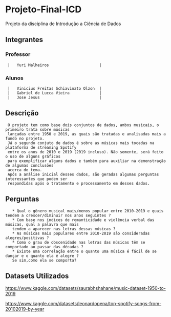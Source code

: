 # Projeto-Final-ICD
Projeto da disciplina de Introdução a Ciência de Dados
## Integrantes
### Professor
     |   Yuri Malheiros                      |
### Alunos
     |   Vinicius Freitas Schiavinato Olzon  |
     |   Gabriel de Lucca Vieira             |
     |   Jose Jesus                          |

## Descrição
     O projeto tem como base dois conjuntos de dados, ambos musicais, o primeiro trata sobre músicas
     lançadas entre 1950 e 2019, as quais são tratadas e analisadas mais a fundo no projeto.
     Já o segundo conjuto de dados é sobre as músicas mais tocadas na plataforma de streaming Spotify
     entre os anos de 2010 e 2019 (2019 incluso). Não somente, será feito o uso de alguns gráficos
     para exemplificar alguns dados e também para auxiliar na demonstração de algumas conclusões
     acerca do tema.
     Após a análise inicial desses dados, são geradas algumas perguntas interessantes que podem ser
     respondidas após o tratamento e processamento em desses dados.
     
## Perguntas
       * Qual o gênero musical mais/menos popular entre 2010-2019 e quais tendem a crescer/diminuir nos anos seguintes ?
       * Com base nos índices de romanticidade e violência verbal das músicas, qual a palavra que mais
       tendem a aparecer nas letras dessas músicas ?
       * As músicas mais populares entre 2010-2019 são consideradas alegres/positivas ?
       * Como o grau de obscenidade nas letras das músicas têm se comportado ao passar das décadas ?
       * Existe uma correlação entre o quanto uma música é fácil de se dançar e o quanto ela é alegre ?
       Se sim,como ela se comporta?
       
## Datasets Utilizados
https://www.kaggle.com/datasets/saurabhshahane/music-dataset-1950-to-2019

https://www.kaggle.com/datasets/leonardopena/top-spotify-songs-from-20102019-by-year
